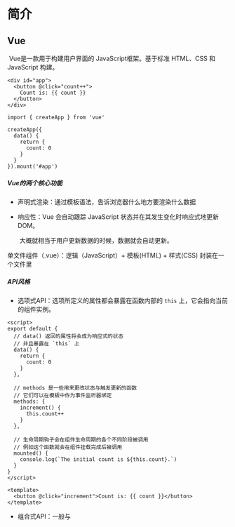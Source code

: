 # 简介

## Vue

​	Vue是一款用于构建用户界面的 JavaScript框架。基于标准 HTML、CSS 和 JavaScript 构建。

```
<div id="app">
  <button @click="count++">
    Count is: {{ count }}
  </button>
</div>

import { createApp } from 'vue'

createApp({
  data() {
    return {
      count: 0
    }
  }
}).mount('#app')

```



##### Vue的两个核心功能

- 声明式渲染：通过模板语法，告诉浏览器什么地方要渲染什么数据

- 响应性：Vue 会自动跟踪 JavaScript 状态并在其发生变化时响应式地更新 DOM。

  ​				大概就相当于用户更新数据的时候，数据就会自动更新。

单文件组件（.vue）：逻辑（JavaScript）+ 模板(HTML) + 样式(CSS) 封装在一个文件里



##### API风格

- 选项式API：选项所定义的属性都会暴露在函数内部的 `this` 上，它会指向当前的组件实例。

```
<script>
export default {
  // data() 返回的属性将会成为响应式的状态
  // 并且暴露在 `this` 上
  data() {
    return {
      count: 0
    }
  },

  // methods 是一些用来更改状态与触发更新的函数
  // 它们可以在模板中作为事件监听器绑定
  methods: {
    increment() {
      this.count++
    }
  },

  // 生命周期钩子会在组件生命周期的各个不同阶段被调用
  // 例如这个函数就会在组件挂载完成后被调用
  mounted() {
    console.log(`The initial count is ${this.count}.`)
  }
}
</script>

<template>
  <button @click="increment">Count is: {{ count }}</button>
</template>

```

- 组合式API：一般与<script setup> 搭配使用；

```
<script setup>
 // `setup` 是一个专门用于组合式 API 的特殊钩子函数
import { ref, onMounted } from 'vue'

// 响应式状态
const count = ref(0)

// 用来修改状态、触发更新的函数
function increment() {
  count.value++
}

// 生命周期钩子
onMounted(() => {
  console.log(`The initial count is ${count.value}.`)
})
</script>

<template>
  <button @click="increment">Count is: {{ count }}</button>
</template>

```



##### 创建一个应用

- 通过[`createApp`](https://cn.vuejs.org/api/application.html#createapp) 函数创建一个新的 **应用实例**

- 挂载应用：应用实例必须在调用了 `.mount()` 方法后才会渲染出来。

  ​				`.mount()` 方法应该始终在整个应用配置和资源注册完成后被调用。

```
<div id="app"></div>
app.mount('#app')
```

# 基础

## 模板语法

- **文本插值**（可以数据绑定） **{{ }}**

```
<span>Message: {{ msg }}</span>
```

- **原始HTML**(用**v-html**指令)

```
<p>Using text interpolation: {{ rawHtml }}</p>
<p>Using v-html directive: <span v-html="rawHtml"></span></p>

Using text interpolation: <span style="color: red">This should be red.</span>
Using v-html directive: This should be red.
```

- **Attribute 绑定** （**v-bind**指令 / :id）；`v-bind` 指令指示 Vue 将元素的 `id` attribute 与组件的 `dynamicId` 属性保持一致。

```
<div v-bind:id="dynamicId"></div>
<div :id="dynamicId"></div>
```

- **布尔型 Attribute** : 依据 true / false 值来决定 attribute 是否应该存在于该元素上

```
<button :disabled="isButtonDisabled">Button</button>
//如果 isButtonDisabled 为真知或空字符串，则button有disabled属性；反之，则忽略
```

- **动态绑定多个值** （包含多个属性的javaScript对象，通过 **v-bind ** 绑定到单个元素上）

```
const objectOfAttrs = {
  id: 'container',
  class: 'wrapper'
}
<div v-bind="objectOfAttrs"></div>
```

##### 指令 Directives 

- 参数 Arguments ：某些指令会需要一个“参数”，在指令名后通过一个冒号隔开做标识。

```
<a v-bind:href="url"> ... </a>

<!-- 简写 -->
<a :href="url"> ... </a>
这里 href 就是一个参数，它告诉 v-bind 指令将表达式 url 的值绑定到元素的 href attribute 上。
```

- 修饰符 Modifiers ：以点开头的特殊后缀，表明指令需要以一些特殊的方式被绑定。

```
<form @submit.prevent="onSubmit">...</form>
.prevent 修饰符会告知 v-on 指令对触发的事件调用 event.preventDefault()
```



## 响应式基础

#### **声明响应式状态**（reactive()）

- 使用 [`reactive()`](https://cn.vuejs.org/api/reactivity-core.html#reactive) 函数创建一个响应式对象或数组
- `reactive()` 返回的是一个原始对象的 [Proxy](https://developer.mozilla.org/en-US/docs/Web/JavaScript/Reference/Global_Objects/Proxy)，它和原始对象是不相等的
- `reactive()` 的局限性 ：仅对对象类型有效（对象、数组和 `Map`、`Set` 这样的[集合类型](https://developer.mozilla.org/zh-CN/docs/Web/JavaScript/Reference/Global_Objects#使用键的集合对象)），而对 `string`、`number` 和 `boolean` 这样的 [原始类型](https://developer.mozilla.org/zh-CN/docs/Glossary/Primitive) 无效。

```
<script setup>
import { reactive } from 'vue'

const state = reactive({ count: 0 })

function increment() {
  state.count++
}
</script>

<template>
  <button @click="increment">
    {{ state.count }}
  </button>
</template>

```

#### 用 `ref()` 定义响应式变量 

- `ref()` 将传入参数的值包装为一个带 `.value` 属性的 ref 对象
- ref 的 `.value` 属性也是响应式的
- 在模板中解包（ref 是模板渲染上下文的顶层属性时才适用自动“解包”）

```
<script setup>
import { ref } from 'vue'

const count = ref(0)

function increment() {
  count.value++
}
</script>

<template>
  <button @click="increment">
    {{ count }} <!-- 无需 .value -->
  </button>
</template>

```

## 计算属性

##### const  a = computed()=>{} 

- 用computed()=>{}来计算，返回一个属性值

- 计算属性来描述依赖响应式状态的复杂逻辑

- 计算属性值会基于其响应式依赖被缓存

  

## 类与样式绑定

#### 绑定 HTML class 

- ##### 绑定对象

`:class` (`v-bind:class` 的缩写)传递一个对象来动态切换 class

```
<div :class="{ active: isActive }"></div>
active 是否存在取决于数据属性 isActive 的真假值
```

- ##### 绑定数组

```
const activeClass = ref('active')
const errorClass = ref('text-danger')
<div :class="[activeClass, errorClass]"></div>
//渲染结果
<div class="active text-danger"></div>
```

#### 绑定内联样式 

- ##### 绑定对象  `:style`

## 条件渲染 

- **v-if**   /   **v-else**   /   **v-else-if**   :   只会在指令返回true时才被渲染

- **v-show**   :   按条件显示一个元素;会在 DOM 渲染中保留该元素；仅切换了该元素上名为 `display` 的 CSS 属性

- 同一个节点上时，**v-if**   优先级高于   **v-for**

  ```
  //在外新包装一层 <template> 再在其上使用 v-for 可以解决这个问题 
  <template v-for="todo in todos">
    <li v-if="!todo.isComplete">
      {{ todo.name }}
    </li>
  </template>
  ```

  

## 列表渲染  v-for

#### v-for列表

- 基于一个数组渲染一个列表
- `item in items` 形式的特殊语法，其中 `items` 是源数据的数组，而 `item` 是迭代项的**别名**

```
const items = ref([{ message: 'Foo' }, { message: 'Bar' }])

<li v-for="item in items">
  {{ item.message }}
</li>

<li v-for="(item, index) in items">
  {{ parentMessage }} - {{ index }} - {{ item.message }}
</li>
```

#### v-for对象

- 遍历对象属性（value属性值 ，key属性名 ， index位置索引）

```
const myObject = reactive({
  title: 'How to do lists in Vue',
  author: 'Jane Doe',
  publishedAt: '2016-04-10'
})

<li v-for="(value, key, index) in myObject">
  {{ index }}. {{ key }}: {{ value }}
</li>
```

**在 `v-for` 里使用范围值** 

```
<span v-for="n in 10">{{ n }}</span>
//n的取值在1~10
```

**通过 key 管理状态**

- `key` 在这里是一个通过 `v-bind` 绑定的特殊属性
- 类似索引，让Vue通过唯一的key值分辨这个节点 

```
<div v-for="item in items" :key="item.id">
  <!-- 内容 -->
</div>
```

## 事件处理

使用 **v-on** 指令 (简写为 `@`) 来监听 DOM 事件

用法：`v-on:click="handler"` 或 `@click="handler"`。

#### 事件修饰符

```
<!-- 单击事件将停止传递 -->
<a @click.stop="doThis"></a>

<!-- 提交事件将不再重新加载页面 -->
<form @submit.prevent="onSubmit"></form>

<!-- 修饰语可以使用链式书写 -->
<a @click.stop.prevent="doThat"></a>

<!-- 也可以只有修饰符 -->
<form @submit.prevent></form>

<!-- 仅当 event.target 是元素本身时才会触发事件处理器 -->
<!-- 例如：事件处理器不来自子元素 -->
<div @click.self="doThat">...</div>

<!-- 添加事件监听器时，使用 `capture` 捕获模式 -->
<!-- 例如：指向内部元素的事件，在被内部元素处理前，先被外部处理 -->
<div @click.capture="doThis">...</div>

<!-- 点击事件最多被触发一次 -->
<a @click.once="doThis"></a>

<!-- 滚动事件的默认行为 (scrolling) 将立即发生而非等待 `onScroll` 完成 -->
<!-- 以防其中包含 `event.preventDefault()` -->
<div @scroll.passive="onScroll">...</div>
```

## 表单输入绑定（数据绑定+监听事件）

- **v-model **  :   (数据绑定)将表单输入框的内容同步给 JavaScript 中相应的变量。

```
<input v-model="text">
```



# 深入组件

## 注册

#### 全局注册 

- `app.component()` 方法，让组件在当前 Vue 应用中全局可用。

```
import MyComponent from './App.vue'

app.component('MyComponent', MyComponent)
```

#### 局部注册

- 使用 `<script setup>` 的单文件组件中，导入的组件可以直接在模板中使用。

```
<script setup>
import ComponentA from './ComponentA.vue'
</script>

<template>
  <ComponentA />
</template>
```

## Props （参数）

**Props 声明** 

- 父组件通过 props 向下传递数据给子组件

- 在使用 `<script setup>` 的单文件组件中，props 可以使用 `defineProps()` 宏来声明

```
<script setup>
const props = defineProps(['foo'])

console.log(props.foo)
</script>
```

- **Prop 名字格式** ：通常会将其写为 kebab-case 形式

```
<MyComponent greeting-message="hello" />
```

#### 静态props

```
<BlogPost title="My journey with Vue" />
```

#### 动态props

- 使用 `v-bind` 或缩写 `:` 来进行动态绑定的 props

```
<!-- 根据一个变量的值动态传入 -->
<BlogPost :title="post.title" />

<!-- 根据一个更复杂表达式的值动态传入 -->
<BlogPost :title="post.title + ' by ' + post.author.name" />
```

- **不同类型值**（Number ，Boolean，Array ，Object  ）
- Boolean

```
<!-- 仅写上 prop 但不传值，会隐式转换为 `true` -->
<BlogPost is-published />

<!-- 虽然 `false` 是静态的值，我们还是需要使用 v-bind -->
<!-- 因为这是一个 JavaScript 表达式而不是一个字符串 -->
<BlogPost :is-published="false" />

<!-- 根据一个变量的值动态传入 -->
<BlogPost :is-published="post.isPublished" />
```

- **单向数据流** ：props 因父组件的更新而变化，自然地将新的状态向下流往子组件，而不会逆向传递。

- **Boolean 类型转换** 

```
defineProps({
  disabled: Boolean
})
<!-- 等同于传入 :disabled="true" -->
<MyComponent disabled />

<!-- 等同于传入 :disabled="false" -->
<MyComponent />
```



## 事件

#### 触发与监听事件

- 在组件的模板表达式中，可以直接使用 `$emit` 方法触发自定义事件

```
<!-- MyComponent -->
<button @click="$emit('someEvent')">click me</button>
```

- 父组件可以通过 `v-on` (缩写为 `@`) 来监听事件

```
<MyComponent @some-event="callback" />
```

#### 事件参数 

- 需要在触发事件时附带一个特定的值（参数），可以给 `$emit` 提供一个额外的参数。

```
<button @click="$emit('increaseBy', 1)">
  Increase by 1
</button>
```

- 在父组件中监听事件，可以用一个组件方法来作为事件处理函数。

```
<MyButton @increase-by="increaseCount" />
//该方法接收到事件所传递的参数
function increaseCount(n) {
  count.value += n
}
```

- **声明触发的事件**：组件可以显式地通过 [`defineEmits()`](https://cn.vuejs.org/api/sfc-script-setup.html#defineprops-defineemits) 宏来声明它要触发的事件

```
<script setup>
const emit = defineEmits(['inFocus', 'submit'])

function buttonClick() {
  emit('submit')
}
</script>
```

- **事件校验**：事件可以被赋值为一个函数，接受的参数就是抛出事件时传入 `emit` 的内容，返回一个布尔值来表明事件是否合法。

```
<script setup>
const emit = defineEmits({
  // 没有校验
  click: null,

  // 校验 submit 事件
  submit: ({ email, password }) => {
    if (email && password) {
      return true
    } else {
      console.warn('Invalid submit event payload!')
      return false
    }
  }
})

function submitForm(email, password) {
  emit('submit', { email, password })
}
</script>
```

## 组件v-model

- `v-model` 可以在组件上使用以实现双向绑定。

- **`v-model` 的参数** :默认情况，`v-model` 在组件上都是使用 `modelValue` 作为 prop，并以 `update:modelValue` 作为对应的事件。

  ​								可以通过给 `v-model` 指定一个参数来更改这些名字。

```
<MyComponent v-model:title="bookTitle" />
```



## 透传 Attributes 

- **Attributes 继承** （单根节点）：当一个组件以单个元素为根作渲染时，透传的 attribute 会自动被添加到根元素上。

```
<!-- <MyButton> 的模板 -->
<button>click me</button>

//父组件使用
<MyButton class="large" />

//渲染出的 DOM 结果
<button class="large">click me</button>
```

- **对 `class` 和 `style` 的合并** ：子组件有id,style,class时，父组件引用时也添加了id,style,class，渲染结果就是子＋父(id,style ,class)

```
<!-- <MyButton> 的模板 -->
<button class="btn">click me</button>

//渲染出的 DOM 结果
<button class="btn large">click me</button>
```

- **禁用 Attributes 继承** ：在组件选项中设置 `inheritAttrs: false`。要在<script> 块中书写这个声明。

```
<script>
// 使用普通的 <script> 来声明选项
export default {
  inheritAttrs: false
}
</script>
```

- **在 JavaScript 中访问透传 Attributes** ：可以在 `<script setup>` 中使用 `useAttrs()` API 来访问一个组件的所有透传 attribute。

```
<script setup>
import { useAttrs } from 'vue'

const attrs = useAttrs()
</script>
```

## 插槽 Slots 

- 子组件里有个插槽出口（`<slot>` ），标示了父元素提供的**插槽内容**将在哪里被渲染。
- 子组件内部内容（插槽）由父组件提供。

```
<FancyButton>
  Click me! <!-- 插槽内容 -->
</FancyButton>

//FancyButton模板
<button class="fancy-btn">
  <slot></slot> <!-- 插槽出口 -->
</button>

//渲染出的 DOM 
<button class="fancy-btn">Click me!</button>
```

- **渲染作用域** ：父组件模板中的表达式只能访问父组件的作用域；子组件模板中的表达式只能访问子组件的作用域。

#### 具名插槽 

- 在一个组件中设置多个插槽出口，<slot>元素可以有一个特殊的 attribute   `name`。
- **v-slot**   缩写     **#**

```
//子组件
<div class="container">
  <header>
    <slot name="header"></slot>
  </header>
  <main>
    <slot></slot>
  </main>
  <footer>
    <slot name="footer"></slot>
  </footer>
</div>

//父组件
<BaseLayout>
  <template v-slot:header>
    <!-- header 插槽的内容放这里 -->
  </template>
</BaseLayout>
```

## 依赖注入 

- 为组件后代提供数据，需要使用到 [`provide()`](https://cn.vuejs.org/api/composition-api-dependency-injection.html#provide) 函数。

```
<script setup>
import { provide } from 'vue'

provide(/* 注入名 */ 'message', /* 值 */ 'hello!')
</script>
```

- 要注入上层组件提供的数据，需使用 [`inject()`](https://cn.vuejs.org/api/composition-api-dependency-injection.html#inject) 函数。

  ```
  <script setup>
  import { inject } from 'vue'
  
  const message = inject('message')
  </script>
  ```

# 逻辑复用

## 组合式函数

- “组合式函数”(Composables) 是一个利用 Vue 的组合式 API 来封装和复用**有状态逻辑**的函数。
- 组合式函数约定用驼峰命名法命名，并以“**use**”作为开头。
- 组合式函数中使用 `ref()`

相当于把一个函数提取出来，单独放到js文件里，需要的时候引用，函数会返回结果

```
// mouse.js
import { ref, onMounted, onUnmounted } from 'vue'

// 按照惯例，组合式函数名以“use”开头
export function useMouse() {
  // 被组合式函数封装和管理的状态
  const x = ref(0)
  const y = ref(0)

  // 组合式函数可以随时更改其状态。
  function update(event) {
    x.value = event.pageX
    y.value = event.pageY
  }

  // 一个组合式函数也可以挂靠在所属组件的生命周期上
  // 来启动和卸载副作用
  onMounted(() => window.addEventListener('mousemove', update))
  onUnmounted(() => window.removeEventListener('mousemove', update))

  // 通过返回值暴露所管理的状态
  return { x, y }
}


<script setup>
import { useMouse } from './mouse.js'

const { x, y } = useMouse()
</script>

<template>Mouse position is at: {{ x }}, {{ y }}</template>
```

#### 异步状态示例

- 需要接收一个参数的组合式函数示例。在做异步数据请求时，我们常常需要处理不同的状态：加载中、加载成功和加载失败。

```
// fetch.js
import { ref } from 'vue'

export function useFetch(url) {
  const data = ref(null)
  const error = ref(null)

  fetch(url)
    .then((res) => res.json())
    .then((json) => (data.value = json))
    .catch((err) => (error.value = err))

  return { data, error }
}
```

## 自定义指令

- 一个自定义指令由一个包含类似组件生命周期钩子的对象来定义。
- 在 `<script setup>` 中，任何以 `v` 开头的驼峰式命名的变量都可以被用作一个自定义指令。

```
//当一个 input 元素被 Vue 插入到 DOM 中后，它会被自动聚焦
<script setup>
// 在模板中启用 v-focus
const vFocus = {
  mounted: (el) => el.focus()
}
</script>

<template>
  <input v-focus />
</template>
```

## 插件

- 插件 (Plugins) 是一种能为 Vue 添加全局功能的工具代码。
- 一个插件可以是一个拥有 `install()` 方法的对象，也可以直接是一个安装函数本身。

```
//安装一个插件
import { createApp } from 'vue'

const app = createApp({})

app.use(myPlugin, {
  /* 可选的选项 */
})
const myPlugin = {
  install(app, options) {
    // 配置此应用
  }
}
```

# 内置组件

## Transition 

- 制作基于状态变化的过渡和动画。
- `<Transition>` 会在一个元素或组件进入和离开 DOM 时应用动画。

```
<button @click="show = !show">Toggle</button>
<Transition name="fade">
  <p v-if="show">hello</p>
</Transition>

.fade-enter-active,
.fade-leave-active {
  transition: opacity 0.5s ease;
}

.fade-enter-from,
.fade-leave-to {
  opacity: 0;
}
```

#### CSS 过渡 class 

1. `v-enter-from`：进入动画的起始状态。在元素插入之前添加，在元素插入完成后的下一帧移除。
2. `v-enter-active`：进入动画的生效状态。应用于整个进入动画阶段。在元素被插入之前添加，在过渡或动画完成之后移除。这个 class 可以被用来定义进入动画的持续时间、延迟与速度曲线类型。
3. `v-enter-to`：进入动画的结束状态。在元素插入完成后的下一帧被添加 (也就是 `v-enter-from` 被移除的同时)，在过渡或动画完成之后移除。
4. `v-leave-from`：离开动画的起始状态。在离开过渡效果被触发时立即添加，在一帧后被移除。
5. `v-leave-active`：离开动画的生效状态。应用于整个离开动画阶段。在离开过渡效果被触发时立即添加，在过渡或动画完成之后移除。这个 class 可以被用来定义离开动画的持续时间、延迟与速度曲线类型。
6. `v-leave-to`：离开动画的结束状态。在一个离开动画被触发后的下一帧被添加 (也就是 `v-leave-from` 被移除的同时)，在过渡或动画完成之后移除。

#### 动态过渡 

- `<Transition>` 的 props (比如 `name`) 也可以是动态的！这让我们可以根据状态变化动态地应用不同类型的过渡

```
<Transition :name="transitionName">
  <!-- ... -->
</Transition>
```

## TransitionGroup 

- 用于对 `v-for` 列表中的元素或组件的插入、移除和顺序改变添加动画效果。

##### 进入 / 离开动画 

```
<TransitionGroup name="list" tag="ul">
  <li v-for="item in items" :key="item">
    {{ item }}
  </li>
</TransitionGroup>

.list-enter-active,
.list-leave-active {
  transition: all 0.5s ease;
}
.list-enter-from,
.list-leave-to {
  opacity: 0;
  transform: translateX(30px);
}
```

## KeepAlive 

- 在多个组件间动态切换时缓存被移除的组件实例。
- 保存另一个缓存数据

```
<!-- 非活跃的组件将会被缓存！ -->
<KeepAlive>
  <component :is="activeComponent" />
</KeepAlive>
```

##### 最大缓存实例数 

- 通过传入 `max` prop 来限制可被缓存的最大组件实例数

```
<KeepAlive :max="10">
  <component :is="activeComponent" />
</KeepAlive>
```

##### 缓存实例的生命周期 

- 一个持续存在的组件可以通过 [`onActivated()`](https://cn.vuejs.org/api/composition-api-lifecycle.html#onactivated) 和 [`onDeactivated()`](https://cn.vuejs.org/api/composition-api-lifecycle.html#ondeactivated) 注册相应的两个状态的生命周期钩子

## Teleport 

- 可以将一个组件内部的一部分模板“传送”到该组件的 DOM 结构外层的位置去。

